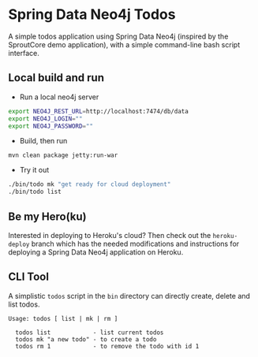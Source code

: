 Spring Data Neo4j Todos
=======================

A simple todos application using Spring Data Neo4j (inspired by the SproutCore demo application),
with a simple command-line bash script interface.

Local build and run
-------------------

* Run a local neo4j server

```bash
export NEO4J_REST_URL=http://localhost:7474/db/data
export NEO4J_LOGIN=""
export NEO4J_PASSWORD=""
```

* Build, then run

`mvn clean package jetty:run-war`

* Try it out

```bash
./bin/todo mk "get ready for cloud deployment"
./bin/todo list
```

Be my Hero(ku)
--------------
Interested in deploying to Heroku's cloud? Then check out the `heroku-deploy` branch
which has the needed modifications and instructions for deploying a Spring Data Neo4j
application on Heroku.

CLI Tool
--------

A simplistic `todos` script in the `bin` directory can directly create, delete and list todos.

    Usage: todos [ list | mk | rm ]

      todos list            - list current todos
      todos mk "a new todo" - to create a todo
      todos rm 1            - to remove the todo with id 1

